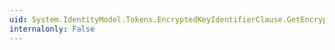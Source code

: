 ```yaml
---
uid: System.IdentityModel.Tokens.EncryptedKeyIdentifierClause.GetEncryptedKey
internalonly: False
---
```

